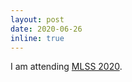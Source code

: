 ```yaml
---
layout: post
date: 2020-06-26
inline: true
---
```


I am attending [MLSS 2020](http://mlss.tuebingen.mpg.de/2020/).
